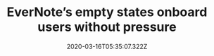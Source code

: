 ﻿---
title: "EverNote’s empty states onboard users without pressure"
description: "EverNote often makes use of tooltips and modals throughout its user onboarding flow. However, they also utilize empty states by placing calls to action or simple tips in each."
popupImage: "/assets/onboardings/evernote-empty-states.png"
popupImageAlt: EverNote tooltips and modals user on onboarding flow
date: "2020-03-16T05:35:07.322Z"
category: 2
product: 1
bullets:
    - title: "✅ <b>Low pressure</b> : Since the EverNote onboarding has many tooltips as it is, using empty states for simpler steps in the onboıarding flow creates a low-pressure environment for the user.<br>
                ✅ <b>Interactive</b> : Though there is no tooltip or modal to exact interactivity, the empty state call to action is enough to get a user to interact with the tool.<br>
                ✅ <b>Good copy and formatting</b> : By using short and precise calls to action, Evernote maximizes users’ interaction with the tool, while the formatting of the paragraphs to create a reading hierarchy and the color green being used as a part of the EverNote brand help this goal.<br>"
    
---